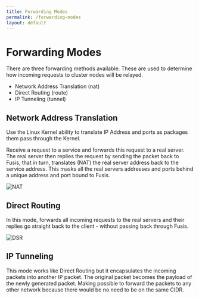 ```yaml
---
title: Forwarding Modes
permalink: /forwarding-modes
layout: default
---
```


# Forwarding Modes

There are three forwarding methods available. These are used to determine how incoming requests to cluster nodes will be relayed.

* Network Address Translation (nat)
* Direct Routing (route)
* IP Tunneling (tunnel)

## Network Address Translation

Use the Linux Kernel ability to translate IP Address and ports as packages them pass through the Kernel.

Receive a request to a service and forwards this request to a real server. The real server then replies the request by sending the packet back to Fusis, that in turn, translates (NAT) the real server address back to the service address. This masks all the real servers addresses and ports behind a unique address and port bound to Fusis.

![NAT](images/nat.png)

## Direct Routing

In this mode, forwards all incoming requests to the real servers and their replies go straight back to the client - without passing back through Fusis.

![DSR](images/dsr.png)

## IP Tunneling

This mode works like Direct Routing but it encapsulates the incoming packets into another IP packet. The original packet becomes the payload of the newly generated packet. Making possible to forward​ the packets to any other network because there would be no need to be on the same CIDR.
